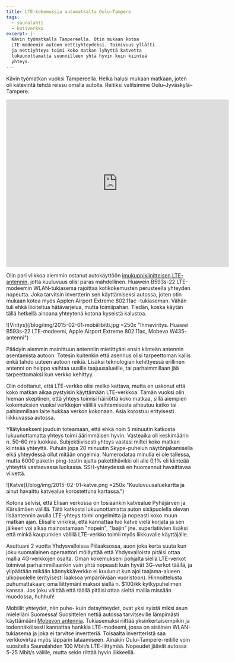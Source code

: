 ```yaml
---
title: LTE-kokemuksia automatkalta Oulu–Tampere
tags:
  - saunalahti
  - kotiverkko
excerpt: |-
  Kävin työmatkalla Tampereella. Otin mukaan kotoa
  LTE-modeemin autoon nettiyhteydeksi. Toimivuus yllätti
  ja nettiyhteys toimi koko matkan lyhyttä katvetta
  lukuunottamatta suunnilleen yhtä hyvin kuin kiinteä
  yhteys.
---
```


Kävin työmatkan vuoksi Tampereella. Helka halusi mukaan matkaan,
joten oli kätevintä tehdä reissu omalla autolla. Reitiksi valitsimme
Oulu–Jyväskylä–Tampere.

<iframe src="https://www.google.com/maps/embed?pb=!1m35!1m12!1m3!1d3685280.1602383927!2d20.11909369049114!3d63.19141266241929!2m3!1f0!2f0!3f0!3m2!1i1024!2i768!4f13.1!4m20!1i0!3e0!4m5!1s0x46802ce18bafffc1%3A0xa0146d8a395e450!2sKuivasj%C3%A4rvi%2C+Oulu!3m2!1d65.0698244!2d25.497168199999997!4m5!1s0x46857415d1a93119%3A0xba57697d6790a2d7!2zSnl2w6Rza3lsw6Q!3m2!1d62.244747!2d25.747218399999998!4m5!1s0x468edf554593da5d%3A0x6adfe3bd1e0b22c0!2sTampere!3m2!1d61.4981508!2d23.761025399999998!5e0!3m2!1sen!2sfi!4v1422809559795" width="600" height="450" frameborder="0" style="border:0"></iframe>

Olin pari viikkoa
aiemmin ostanut autokäyttöön
[imukuppikiinitteisen LTE-antennin][antenni], jotta kuuluvuus olisi
paras mahdollinen. Huawein B593s-22 LTE-modeemin WLAN-tukiasema
rajoittaa kotikokemusten perusteella yhteyden nopeutta. Joka tarvitsin
invertterin sen käyttämiseksi autossa, joten otin mukaan kotoa myös
Applen Airport Extreme 802.11ac -tukiaseman. Vähän tuli ehkä liioiteltua
hätävarjelua, mutta toimiipahan. Tiedän, koska käytän tällä hetkellä
ainoana yhteytenä kotona kyseistä kalustoa.

![Viritys](/blog/img/2015-02-01-mobiilibitti.jpg =250x "Ihmeviritys. Huawei B593s-22 LTE-modeemi, Apple Airport Extreme 802.11ac, Mobevo W435-antenni")

Päädyin aiemmin mainittuun antenniin mietittyäni ensin kiinteän
antennin asentamista autoon.
Totesin kuitenkin että asennus olisi tarpeettoman kallis enkä tahdo
uuteen autoon reikiä. Lisäksi teknologian kehittyessä erillinen antenni
on helppo vaihtaa uusille taajuusalueille, tai parhaimmillaan jää
tarpeettomaksi kun verkko kehittyy.

Olin odottanut, että LTE-verkko olisi melko kattava, mutta en uskonut
että koko matkan aikaa pystyisin käyttämään LTE-verkkoa. Tämän vuoksi
olin hieman skeptinen, että yhteys toimisi häiriöttä koko matkaa,
sillä aiempien kokemuksien vuoksi verkkojen välillä vaihtamisesta
aiheutuu katko tai pahimmillaan laite hukkaa verkon kokonaan. Asia
korostuu erityisesti liikkuvassa autossa.

Yllätyksekseni jouduin toteamaan, että ehkä noin 5 minuutin katkosta
lukuunottamatta yhteys toimi äärimmäisen hyvin. Vasteaika oli
keskimäärin n. 50-60 ms luokkaa. Subjektiivisesti yhteys vastasi
miltei koko matkan kiinteää yhteyttä. Puhuin jopa 20 minuutin
Skype-puhelun näytönjakamisella eikä yhteydessä ollut mitään
ongelmia. Numerodataa minulla ei ole tallessa, mutta 6000 paketin
ping-testin ajalta pakettihävikki oli alle 0,1% eli kiinteää
yhteyttä vastaavassa luokassa. SSH-yhteydessä en huomannut
havaittavaa viivettä.

![Katve](/blog/img/2015-02-01-katve.png =250x "Kuuluvuusaluekartta ja ainut havaittu katvealue korostettuna kartassa.")

Kotona selvisi, että Elisan verkossa on tosiaankin katvealue
Pyhäjärven ja Kärsämäen välillä. Tätä katkosta lukuunottamatta
auton sisäpuolella olevan lisäantennin avulla LTE-yhteys toimi
ongelmitta ja nopeasti koko muun matkan ajan. Elisalle vinkiksi,
että kannattaa tuo katve vielä korjata ja sen jälkeen voi alkaa
mainostamaan "nopein", "laajin" jne. superlatiivien lisäksi
että minkä kaupunkien välillä LTE-verkko toimii myös liikkuvalle
käyttäjälle.

Asuttuani 2 vuotta Yhdysvalloissa Piilaaksossa, auon joka kerta
suuta kun joku suomalainen operaattori möläyttää että Yhdysvalloista
pitäisi ottaa mallia 4G-verkkojen osalta. Oman kokemukseni pohjalta
siellä LTE-verkot toimivat parhaimmillaankin vain yhtä nopeasti
kuin hyvät 3G-verkot täällä, ja ylipäätään mikään kännykkäverkko
ei kuulunut kun ajoi taajama-alueen ulkopuolelle (erityisesti
laaksoa ympäröivään vuoristoon). Hinnoittelusta puhumattakaan;
oma liittymäni maksoi siellä n. $100/kk kytkypuhelimen kanssa.
Jos joku väittää että täällä pitäisi ottaa sieltä mallia missään
muodossa, huhhuh!

Mobiilit yhteydet, niin puhe- kuin datayhteydet, ovat yksi syistä
miksi asun mielelläni Suomessa! Suosittelen nettiä autossa
tarvitseville lämpimästi käyttämääni [Mobevon antennia][antenni].
Tukiasemaksi riittää yksinkertaisempikin ja todennäköisesti
kannattaa hankkia LTE-modeemi, jossa on sisäinen WLAN-tukiasema
ja joka ei tarvitse invertteriä. Toisaalta invertteristä saa
verkkovirtaa myös läppärin lataamiseen. Ainakin
Oulu–Tampere-reitille voin suositella Saunalahden 100 Mbit/s
LTE-liittymää. Nopeudet jäävät autossa 5-25 Mbit/s välille,
mutta sekin riittää hyvin liikkeellä.

[antenni]: https://www.4g-antennit.fi/product/348/mobevo-w435-2-4-dbi-4glte-kaksoisantenni-2-metrin-kaapeleilla "Mobevo W435 4G/LTE kaksoisantenni, 4g-antennit.fi"
[kuuluvuus]: http://elisa.fi/kuuluvuus/ "Elisa/Saunalahti kuuluvuuskartta"
